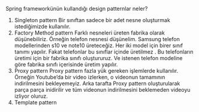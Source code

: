 Spring frameworkünün kullandığı design patternlar neler?
1.	Singleton pattern
Bir sınıftan sadece bir adet nesne oluşturmak istediğimizde kullanılır.
2.	Factory Method pattern
Farklı nesneleri üreten fabrika olarak düşünebiliriz. Örneğin telefon nesnesi düşünelim. Samsung telefon modellerinden s10 ve note10 üreteceğiz. Her iki model için birer sınıf tanımı yapılır. Fakat telefonlar bu sınıflar içinde üretilmez . Bu telefonların üretimi için bir fabrika sınıfı oluştururuz. Ve istenen telefon modeline göre fabrika sınıfı içerisinde üretim yapılır. 
3.	Proxy pattern
Proxy pattern fazla yük gereken işlemlerde kullanılır. Örneğin Youtube’da bir video izlerken, o videonun tamamının indirilmesini bekleyemeyiz. Arka tarafta Proxy pattern oluşturularak parça parça inidirilir ve tüm videonun indirilmesini beklemeden videoyu izliyor oluruz.
4.	Template pattern
